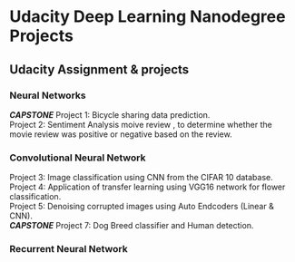 # Udacity Deep Learning Nanodegree Projects
 ## Udacity Assignment & projects
 
 ### Neural Networks
 ***CAPSTONE*** Project 1: Bicycle sharing data prediction.<br/>
Project 2: Sentiment Analysis moive review , to determine whether the movie review was positive or negative based on the review.<br/>
### Convolutional Neural Network
Project 3: Image classification using CNN from the CIFAR 10 database.<br/>
Project 4: Application of transfer learning using VGG16 network for flower classification. <br/>
Project 5: Denoising corrupted images using Auto Endcoders (Linear & CNN). <br/>
***CAPSTONE*** Project 7: Dog Breed classifier and Human detection.<br/>
### Recurrent Neural Network


 
